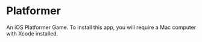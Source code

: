 # Platformer
An iOS Platformer Game. To install this app, you will require a Mac computer with Xcode installed.
